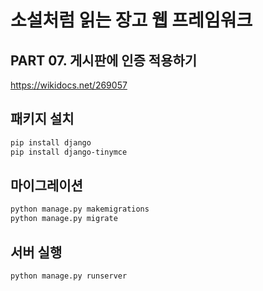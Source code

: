 # 소설처럼 읽는 장고 웹 프레임워크

## PART 07. 게시판에 인증 적용하기

https://wikidocs.net/269057

## 패키지 설치

```bash
pip install django
pip install django-tinymce
```

## 마이그레이션

```bash
python manage.py makemigrations
python manage.py migrate
```

## 서버 실행

```bash
python manage.py runserver
```